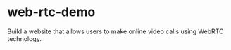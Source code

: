 # web-rtc-demo
Build a website that allows users to make online video calls using WebRTC technology.
